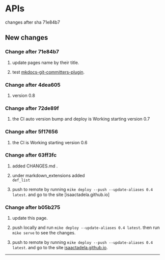 # APIs

changes after sha 71e84b7

## New changes

### Change after 71e84b7

1. update pages name by their title.

2. test [mkdocs-git-committers-plugin](https://github.com/byrnereese/mkdocs-git-committers-plugin).

### Change after 4dea605

1. version 0.8

### Change after 72de89f

1. the CI auto version bump and deploy is Working starting version 0.7

### Change after 5f17656

1. the CI is Working starting version 0.6

### Change after 63ff3fc

1. added CHANGES.md .

2. under markdown_extensions added   \
      ```def_list```

3. push to remote by running ```mike deploy --push --update-aliases 0.4 latest```.
    and go to the site [isaactadela.github.io]

### Change after b05b275

1. update this page.

2. push locally and run ```mike deploy --update-aliases 0.4 latest```.
then run ```mike serve``` to see the changes.

3. push to remote by running ```mike deploy --push --update-aliases 0.4 latest```.
      and go to the site [isaactadela.github.io](https://isaactadela.github.io/mkdocs-material/).

---
